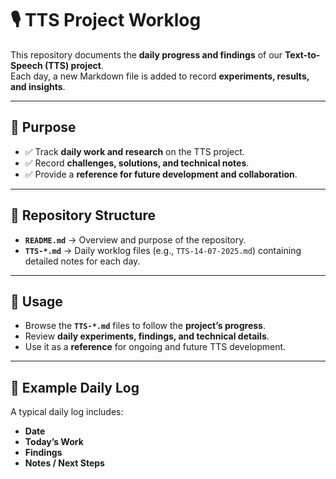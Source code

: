 # 🎙️ TTS Project Worklog  

This repository documents the **daily progress and findings** of our **Text-to-Speech (TTS) project**.  
Each day, a new Markdown file is added to record **experiments, results, and insights**.  

---

## 📌 Purpose  

- ✅ Track **daily work and research** on the TTS project.  
- ✅ Record **challenges, solutions, and technical notes**.  
- ✅ Provide a **reference for future development and collaboration**.  

---

## 📂 Repository Structure  

- **`README.md`** → Overview and purpose of the repository.  
- **`TTS-*.md`** → Daily worklog files (e.g., `TTS-14-07-2025.md`) containing detailed notes for each day.  

---

## 🚀 Usage  

- Browse the **`TTS-*.md`** files to follow the **project’s progress**.  
- Review **daily experiments, findings, and technical details**.  
- Use it as a **reference** for ongoing and future TTS development.  

---

## 📅 Example Daily Log  

A typical daily log includes:  

- **Date**  
- **Today’s Work**  
- **Findings**  
- **Notes / Next Steps**  



